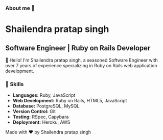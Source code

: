 ### About me 👋

# Shailendra pratap singh

## Software Engineer | Ruby on Rails Developer

👋 Hello! I'm Shailendra pratap singh, a seasoned Software Engineer with over 7 years of experience specializing in Ruby on Rails web application development.

### 🔧 Skills

- **Languages:** Ruby, JavaScript
- **Web Development:** Ruby on Rails, HTML5, JavaScript
- **Database:** PostgreSQL, MySQL
- **Version Control:** Git
- **Testing:** RSpec, Capybara
- **Deployment:** Heroku, AWS

Made with ❤️ by Shailendra pratap singh
